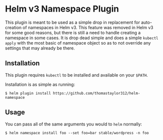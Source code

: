 # Helm v3 Namespace Plugin

This plugin is meant to be used as a simple drop in replacement for
auto-creation of namespaces in Helm v3. This feature was removed in Helm v3 for
some good reasons, but there is still a need to handle creating a namespace in
some cases. It is drop dead simple and does a simple `kubectl apply` with the
most basic of namespace object so as to not override any settings that may
already be there.

## Installation
This plugin requires `kubectl` to be installed and available on your `$PATH`.

Installation is as simple as running:

```shell
$ helm plugin install https://github.com/thomastaylor312/helm-namespace
```

## Usage
You can pass all of the same arguments you would to `helm` normally:

```shell
$ helm namespace install foo --set foo=bar stable/wordpress -n foo
```
